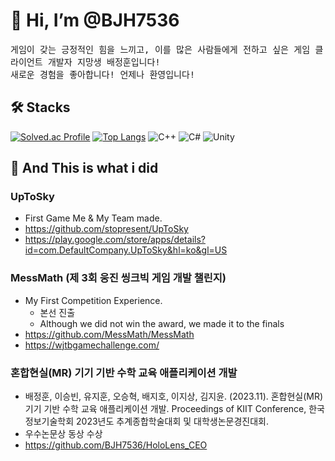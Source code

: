 # 👋 Hi, I’m @BJH7536

<samp> 
게임이 갖는 긍정적인 힘을 느끼고, 이를 많은 사람들에게 전하고 싶은 게임 클라이언트 개발자 지망생 배정훈입니다! <br> 
새로운 경험을 좋아합니다! 언제나 환영입니다! 
</samp>


## 🛠️ Stacks
[![Solved.ac Profile](http://mazassumnida.wtf/api/v2/generate_badge?boj=bjh7536)](https://solved.ac/bjh7536/)
[![Top Langs](https://github-readme-stats.vercel.app/api/top-langs/?username=BJH7536&langs_count=5&layout=compact&theme=white)](https://github.com/BJH7536/BJH7536)
![C++](https://img.shields.io/badge/C++-00599C?style=flat-square&logo=cplusplus&logoColor=white)
![C#](https://img.shields.io/badge/C%23-512BD4?style=flat-square&logo=csharp&logoColor=white)
![Unity](https://img.shields.io/badge/Unity-000000.svg?&style=flat-square&logo=Unity&logoColor=Black)


## 🧾 And This is what i did

### UpToSky
- First Game Me & My Team made.
- https://github.com/stopresent/UpToSky
- https://play.google.com/store/apps/details?id=com.DefaultCompany.UpToSky&hl=ko&gl=US
  
### MessMath (제 3회 웅진 씽크빅 게임 개발 챌린지)
- My First Competition Experience.
  - 본선 진출
  - Although we did not win the award, we made it to the finals
- https://github.com/MessMath/MessMath
- https://wjtbgamechallenge.com/

### 혼합현실(MR) 기기 기반 수학 교육 애플리케이션 개발
- 배정훈, 이승빈, 유지훈, 오승혁, 배지호, 이지상, 김지윤. (2023.11). 혼합현실(MR) 기기 기반 수학 교육 애플리케이션 개발. Proceedings of KIIT Conference, 한국정보기술학회 2023년도 추계종합학술대회 및 대학생논문경진대회.
- 우수논문상 동상 수상
- https://github.com/BJH7536/HoloLens_CEO

<!---
BJH7536/BJH7536 is a ✨ special ✨ repository because its `README.md` (this file) appears on your GitHub profile.
You can click the Preview link to take a look at your changes.
---> 
